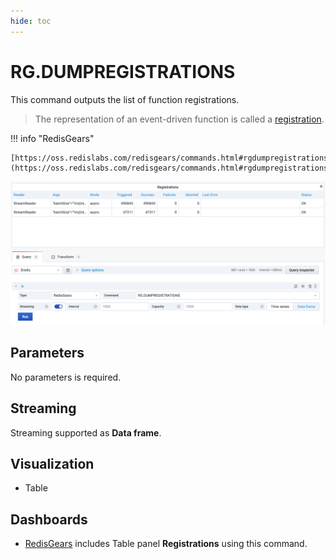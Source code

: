 ```yaml
---
hide: toc
---
```


# RG.DUMPREGISTRATIONS

This command outputs the list of function registrations.

> The representation of an event-driven function is called a [registration](https://oss.redislabs.com/redisgears/functions.html#registration).

!!! info "RedisGears"

    [https://oss.redislabs.com/redisgears/commands.html#rgdumpregistrations](https://oss.redislabs.com/redisgears/commands.html#rgdumpregistrations)

![RG.DUMPREGISTRATIONS](../../images/redis-datasource/commands/rg-dumpregistrations.png)

## Parameters

No parameters is required.

## Streaming

Streaming supported as **Data frame**.

## Visualization

- Table

## Dashboards

- [RedisGears](../../redis-app/dashboards/redis-gears.md) includes Table panel **Registrations** using this command.
